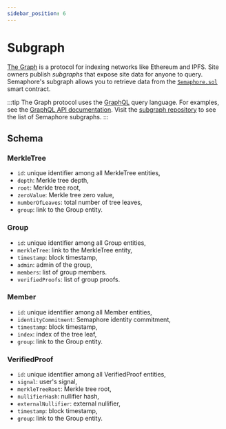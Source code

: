 ```yaml
---
sidebar_position: 6
---
```


# Subgraph

[The Graph](https://thegraph.com/) is a protocol for indexing networks like Ethereum and IPFS.
Site owners publish _subgraphs_ that expose site data for anyone to query.
Semaphore's subgraph allows you to retrieve data from the [`Semaphore.sol`](https://github.com/semaphore-protocol/semaphore/blob/main/packages/contracts/Semaphore.sol) smart contract.

:::tip
The Graph protocol uses the [GraphQL](https://graphql.org/) query language. For examples, see the [GraphQL API documentation](https://thegraph.com/docs/developer/graphql-api). Visit the [subgraph repository](https://github.com/semaphore-protocol/subgraph) to see the list of Semaphore subgraphs.
:::

## Schema

### MerkleTree

-   `id`: unique identifier among all MerkleTree entities,
-   `depth`: Merkle tree depth,
-   `root`: Merkle tree root,
-   `zeroValue`: Merkle tree zero value,
-   `numberOfLeaves`: total number of tree leaves,
-   `group`: link to the Group entity.

### Group

-   `id`: unique identifier among all Group entities,
-   `merkleTree`: link to the MerkleTree entity,
-   `timestamp`: block timestamp,
-   `admin`: admin of the group,
-   `members`: list of group members.
-   `verifiedProofs`: list of group proofs.

### Member

-   `id`: unique identifier among all Member entities,
-   `identityCommitment`: Semaphore identity commitment,
-   `timestamp`: block timestamp,
-   `index`: index of the tree leaf,
-   `group`: link to the Group entity.

### VerifiedProof

-   `id`: unique identifier among all VerifiedProof entities,
-   `signal`: user's signal,
-   `merkleTreeRoot`: Merkle tree root,
-   `nullifierHash`: nullifier hash,
-   `externalNullifier`: external nullifier,
-   `timestamp`: block timestamp,
-   `group`: link to the Group entity.

